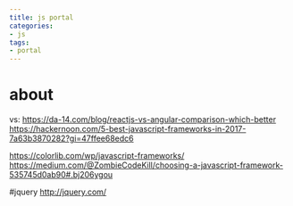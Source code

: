 ```yaml
---
title: js portal
categories:
- js
tags:
- portal
---
```


# about
vs: https://da-14.com/blog/reactjs-vs-angular-comparison-which-better
https://hackernoon.com/5-best-javascript-frameworks-in-2017-7a63b3870282?gi=47ffee68edc6

https://colorlib.com/wp/javascript-frameworks/
https://medium.com/@ZombieCodeKill/choosing-a-javascript-framework-535745d0ab90#.bj206ygou

#jquery
http://jquery.com/
        
